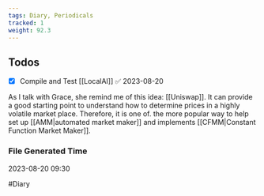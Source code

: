 ```yaml
---
tags: Diary, Periodicals
tracked: 1
weight: 92.3
---
```


## Todos
- [x] Compile and Test [[LocalAI]] ✅ 2023-08-20

As I talk with Grace, she remind me of this idea: [[Uniswap]]. It can provide a good starting point to understand how to determine prices in a highly volatile market place. Therefore, it is one of. the more popular way to help set up [[AMM|automated market maker]] and implements [[CFMM|Constant Function Market Maker]].
### File Generated Time
2023-08-20 09:30

#Diary 